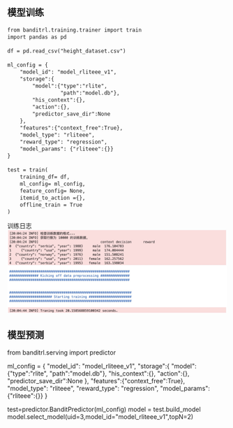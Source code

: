 ## 模型训练

```
from banditrl.training.trainer import train
import pandas as pd

df = pd.read_csv("height_dataset.csv")

ml_config = {
    "model_id": "model_rliteee_v1",
    "storage":{
        "model":{"type":"rlite",
                 "path":"model.db"},
        "his_context":{},
        "action":{},
        "predictor_save_dir":None
    },
    "features":{"context_free":True},
    "model_type": "rliteee",
    "reward_type": "regression",
    "model_params": {"rliteee":{}}
}

test = train(
    training_df= df,
    ml_config= ml_config,
    feature_config= None,
    itemid_to_action ={},
    offline_train = True
)
```
训练日志
![train logs](../resources/rliteee_train.jpg)

## 模型预测

from banditrl.serving import predictor

ml_config = {
    "model_id": "model_rliteee_v1",
    "storage":{
        "model":{"type":"rlite",
                 "path":"model.db"},
        "his_context":{},
        "action":{},
        "predictor_save_dir":None
    },
    "features":{"context_free":True},
    "model_type": "rliteee",
    "reward_type": "regression",
    "model_params": {"rliteee":{}}
}

test=predictor.BanditPredictor(ml_config)
model = test.build_model
model.select_model(uid=3,model_id="model_rliteee_v1",topN=2)